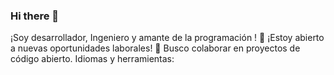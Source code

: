 ### Hi there 👋

¡Soy desarrollador, Ingeniero y amante de la programación !
🔨 ¡Estoy abierto a nuevas oportunidades laborales!
🤝 Busco colaborar en proyectos de código abierto.
Idiomas y herramientas:

